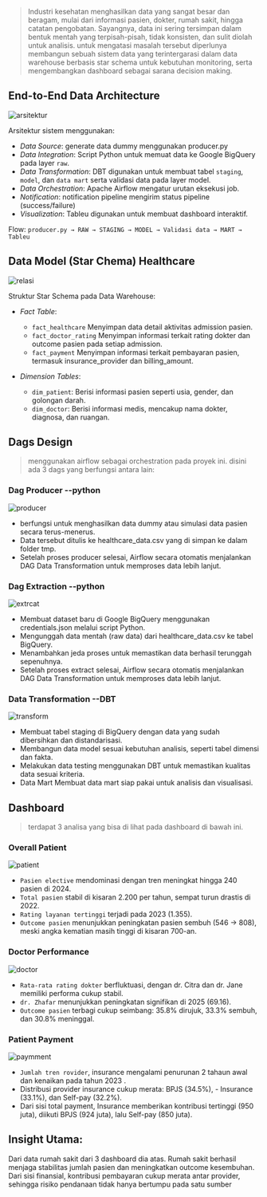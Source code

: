 > Industri kesehatan menghasilkan data yang sangat besar dan beragam, mulai dari informasi pasien, dokter, rumah sakit, hingga catatan pengobatan. Sayangnya, data ini sering tersimpan dalam bentuk mentah yang terpisah-pisah, tidak konsisten, dan sulit diolah untuk analisis.
untuk mengatasi masalah tersebut diperlunya membangun sebuah sistem data yang terintergarasi dalam data warehouse berbasis star schema untuk kebutuhan monitoring, serta mengembangkan dashboard  sebagai sarana decision making.

## End-to-End Data Architecture
![arsitektur](images/arsitektur_finpro.png)

Arsitektur sistem menggunakan:
- *Data Source*: generate data dummy menggunakan producer.py
- *Data Integration*: Script Python untuk memuat data ke Google BigQuery pada layer `raw`.
- *Data Transformation*: DBT digunakan untuk membuat tabel `staging`, `model`, dan `data mart` serta validasi data pada layer model.
- *Data Orchestration*: Apache Airflow mengatur urutan eksekusi job.
- *Notification*: notification pipeline mengirim status pipeline (success/failure) 
- *Visualization*: Tableu digunakan untuk membuat dashboard interaktif.

Flow:
`producer.py → RAW → STAGING → MODEL → Validasi data → MART → Tableu`

## Data Model (Star Chema) Healthcare
![relasi](images/ERD.png)

Struktur Star Schema pada Data Warehouse:
- *Fact Table*: 
    - `fact_healthcare` Menyimpan data detail aktivitas admission pasien.
    - `fact_doctor_rating` Menyimpan informasi terkait rating dokter dan outcome pasien pada setiap admission.
    - `fact_payment` Menyimpan informasi terkait pembayaran pasien, termasuk insurance_provider dan billing_amount.

- *Dimension Tables*:
    - `dim_patient`: Berisi informasi pasien seperti usia, gender, dan golongan darah.
    - `dim_doctor`: Berisi informasi medis, mencakup nama dokter, diagnosa, dan ruangan.


## Dags Design
> menggunakan airflow sebagai orchestration pada proyek ini. disini ada 3 dags yang berfungsi antara lain:

### Dag Producer --python
![producer](images/producer.png)
- berfungsi untuk menghasilkan data dummy atau simulasi data pasien secara terus-menerus.
- Data tersebut ditulis ke healthcare_data.csv yang di simpan ke dalam folder tmp.
- Setelah proses producer selesai, Airflow secara otomatis menjalankan DAG Data Transformation untuk memproses data lebih lanjut.

### Dag Extraction --python
![extrcat](images/extract.png)
- Membuat dataset baru di Google BigQuery menggunakan credentials.json melalui script Python.
- Mengunggah data mentah (raw data) dari healthcare_data.csv ke tabel BigQuery.
- Menambahkan jeda proses untuk memastikan data berhasil terunggah sepenuhnya.
- Setelah proses extract selesai, Airflow secara otomatis menjalankan DAG Data Transformation untuk memproses data lebih lanjut.

### Data Transformation --DBT
![transform](images/transform.png)
- Membuat tabel staging di BigQuery dengan data yang sudah dibersihkan dan distandarisasi.
-  Membangun data model sesuai kebutuhan analisis, seperti tabel dimensi dan fakta.
- Melakukan data testing menggunakan DBT untuk memastikan kualitas data sesuai kriteria.
- Data Mart Membuat data mart siap pakai untuk analisis dan visualisasi.


## Dashboard
> terdapat 3 analisa yang bisa di lihat pada dashboard di bawah ini.

### Overall Patient

![patient](images/patient.png)
- `Pasien elective` mendominasi dengan tren meningkat hingga 240 pasien di 2024.
- `Total pasien` stabil di kisaran 2.200 per tahun, sempat turun drastis di 2022.
- `Rating layanan tertinggi` terjadi pada 2023 (1.355).
- `Outcome pasien` menunjukkan peningkatan pasien sembuh (546 → 808), meski angka kematian masih tinggi di kisaran 700-an.

### Doctor Performance
![doctor](images/performance.png)
- `Rata-rata rating dokter` berfluktuasi, dengan dr. Citra dan dr. Jane memiliki performa cukup stabil.
- `dr. Zhafar` menunjukkan peningkatan signifikan di 2025 (69.16).
- `Outcome pasien` terbagi cukup seimbang: 35.8% dirujuk, 33.3% sembuh, dan 30.8% meninggal.

### Patient Payment
![paymment](images/pay.png)
- `Jumlah tren rovider`, insurance mengalami penurunan 2 tahaun awal dan kenaikan pada tahun 2023 .
- Distribusi provider insurance cukup merata: BPJS (34.5%), - Insurance (33.1%), dan Self-pay (32.2%).
- Dari sisi total payment, Insurance memberikan kontribusi tertinggi (950 juta), diikuti BPJS (924 juta), lalu Self-pay (850 juta).

## Insight Utama:
Dari data rumah sakit dari 3 dashboard dia atas. Rumah sakit berhasil menjaga stabilitas jumlah pasien dan meningkatkan outcome kesembuhan. Dari sisi finansial, kontribusi pembayaran cukup merata antar provider, sehingga risiko pendanaan tidak hanya bertumpu pada satu sumber